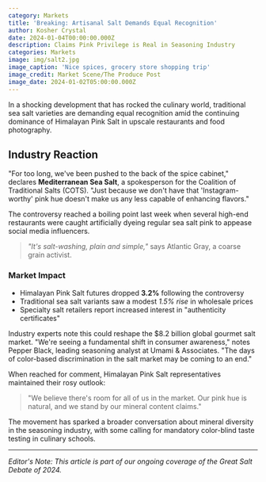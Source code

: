 ```yaml
---
category: Markets
title: 'Breaking: Artisanal Salt Demands Equal Recognition'
author: Kosher Crystal
date: 2024-01-04T00:00:00.000Z
description: Claims Pink Privilege is Real in Seasoning Industry
categories: Markets
image: img/salt2.jpg
image_caption: 'Nice spices, grocery store shopping trip'
image_credit: Market Scene/The Produce Post
image_date: 2024-01-02T05:00:00.000Z
---
```


In a shocking development that has rocked the culinary world, traditional sea salt varieties are demanding equal recognition amid the continuing dominance of Himalayan Pink Salt in upscale restaurants and food photography.

## Industry Reaction

"For too long, we've been pushed to the back of the spice cabinet," declares **Mediterranean Sea Salt**, a spokesperson for the Coalition of Traditional Salts (COTS). "Just because we don't have that 'Instagram-worthy' pink hue doesn't make us any less capable of enhancing flavors."

The controversy reached a boiling point last week when several high-end restaurants were caught artificially dyeing regular sea salt pink to appease social media influencers.

> *"It's salt-washing, plain and simple,"* says Atlantic Gray, a coarse grain activist.

### Market Impact

* Himalayan Pink Salt futures dropped **3.2%** following the controversy
* Traditional sea salt variants saw a modest *1.5% rise* in wholesale prices
* Specialty salt retailers report increased interest in "authenticity certificates"

Industry experts note this could reshape the $8.2 billion global gourmet salt market. "We're seeing a fundamental shift in consumer awareness," notes Pepper Black, leading seasoning analyst at Umami & Associates. "The days of color-based discrimination in the salt market may be coming to an end."

When reached for comment, Himalayan Pink Salt representatives maintained their rosy outlook:

> "We believe there's room for all of us in the market. Our pink hue is natural, and we stand by our mineral content claims."

The movement has sparked a broader conversation about mineral diversity in the seasoning industry, with some calling for mandatory color-blind taste testing in culinary schools.

***

*Editor's Note: This article is part of our ongoing coverage of the Great Salt Debate of 2024.*
